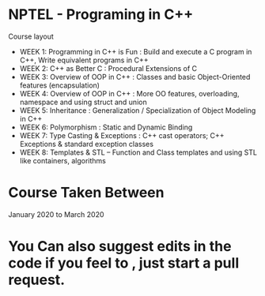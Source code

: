 # NPTEL - Programing in C++

Course layout

  - WEEK 1: Programming in C++ is Fun : Build and execute a C program in C++, Write equivalent programs in C++
  - WEEK 2: C++ as Better C : Procedural Extensions of C
  - WEEK 3: Overview of OOP in C++ : Classes and basic Object-Oriented features (encapsulation)
  - WEEK 4: Overview of OOP in C++ : More OO features, overloading, namespace and using struct and union
  - WEEK 5: Inheritance : Generalization / Specialization of Object Modeling in C++
  - WEEK 6: Polymorphism : Static and Dynamic Binding
  - WEEK 7: Type Casting & Exceptions : C++ cast operators; C++ Exceptions & standard exception classes
  - WEEK 8: Templates & STL – Function and Class templates and using STL like containers, algorithms

# Course Taken Between

  January 2020 to March 2020

# You Can also suggest edits in the code if you feel to , just start a pull request.
